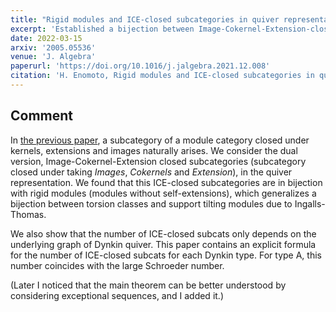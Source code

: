 ```yaml
---
title: "Rigid modules and ICE-closed subcategories in quiver representations"
excerpt: 'Established a bijection between Image-Cokernel-Extension-closed (ICE-closed) subcats in mod kQ and rigid kQ-modules'
date: 2022-03-15
arxiv: '2005.05536'
venue: 'J. Algebra'
paperurl: 'https://doi.org/10.1016/j.jalgebra.2021.12.008'
citation: 'H. Enomoto, Rigid modules and ICE-closed subcategories in quiver representations, J. Algebra 594 (2022), 364--388.'
---
```


## Comment
In [the previous paper](/papers/mbrick/), a subcategory of a module category closed under kernels, extensions and images naturally arises. We consider the dual version, Image-Cokernel-Extension closed subcategories (subcategory closed under taking *Images*, *Cokernels* and *Extension*), in the quiver representation. We found that this ICE-closed subcategories are in bijection with rigid modules (modules without self-extensions), which generalizes a bijection between torsion classes and support tilting modules due to Ingalls-Thomas.

We also show that the number of ICE-closed subcats only depends on the underlying graph of Dynkin quiver. This paper contains an explicit formula for the number of ICE-closed subcats for each Dynkin type. For type A, this number coincides with the large Schroeder number.

(Later I noticed that the main theorem can be better understood by considering exceptional sequences, and I added it.)
